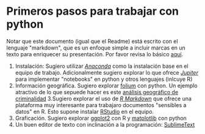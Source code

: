 # Primeros pasos para trabajar con python

Notar que este documento (igual que el Readme) está escrito con el lenguaje "markdown", que es un enfoque simple a incluir marcas en un texto para enriquecer su presentación. Por favor revisa lo básico [aquí](https://guides.github.com/features/mastering-markdown/).

1. Instalación: Sugiero utilizar [*Anaconda*](https://www.continuum.io/) como la instalación base en el equipo de trabajo. Adicionalmente sugiero explorar lo que ofrece [*Jupiter*](https://ipython.org/) para implementar "notebooks" en python y otros lenguajes (inlcuye R)
2. Información geográfica. Sugiero explorar [folium](https://github.com/python-visualization/folium) con python. Un ejemplo atractivo de lo que sepuede hacer es este [análisis geográfico de criminalidad](https://blog.dominodatalab.com/creating-interactive-crime-maps-with-folium/
)
3.Sugiero explorar el uso de [*R Markdown*](http://rmarkdown.rstudio.com/) que ofrece una plataforma muy interesante para trabajaro documentos "sensibles a datos" en R. Esto supone instalar [RStudio](https://www.rstudio.com/) en el equipo.
4. Graficación. Sugiero explorar [ggplot2](http://ggplot2.org/) con R y [matplotlib](http://matplotlib.org/) con python
5. Un buen editor de texto con inclinación a la programación: [SublimeText](https://www.sublimetext.com/)



